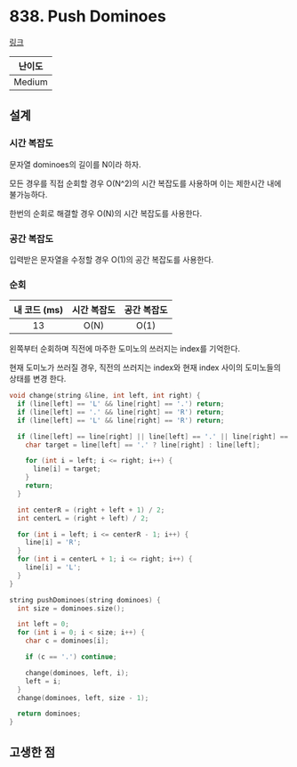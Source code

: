# 838. Push Dominoes

[링크](https://leetcode.com/problems/push-dominoes/description/)

| 난이도 |
| :----: |
| Medium |

## 설계

### 시간 복잡도

문자열 dominoes의 길이를 N이라 하자.

모든 경우를 직접 순회할 경우 O(N^2)의 시간 복잡도를 사용하며 이는 제한시간 내에 불가능하다.

한번의 순회로 해결할 경우 O(N)의 시간 복잡도를 사용한다.

### 공간 복잡도

입력받은 문자열을 수정할 경우 O(1)의 공간 복잡도를 사용한다.

### 순회

| 내 코드 (ms) | 시간 복잡도 | 공간 복잡도 |
| :----------: | :---------: | :---------: |
|      13      |    O(N)     |    O(1)     |

왼쪽부터 순회하며 직전에 마주한 도미노의 쓰러지는 index를 기억한다.

현재 도미노가 쓰러질 경우, 직전의 쓰러지는 index와 현재 index 사이의 도미노들의 상태를 변경 한다.

```cpp
void change(string &line, int left, int right) {
  if (line[left] == 'L' && line[right] == '.') return;
  if (line[left] == '.' && line[right] == 'R') return;
  if (line[left] == 'L' && line[right] == 'R') return;

  if (line[left] == line[right] || line[left] == '.' || line[right] == '.') {
    char target = line[left] == '.' ? line[right] : line[left];

    for (int i = left; i <= right; i++) {
      line[i] = target;
    }
    return;
  }

  int centerR = (right + left + 1) / 2;
  int centerL = (right + left) / 2;

  for (int i = left; i <= centerR - 1; i++) {
    line[i] = 'R';
  }
  for (int i = centerL + 1; i <= right; i++) {
    line[i] = 'L';
  }
}

string pushDominoes(string dominoes) {
  int size = dominoes.size();

  int left = 0;
  for (int i = 0; i < size; i++) {
    char c = dominoes[i];

    if (c == '.') continue;

    change(dominoes, left, i);
    left = i;
  }
  change(dominoes, left, size - 1);

  return dominoes;
}
```

## 고생한 점

